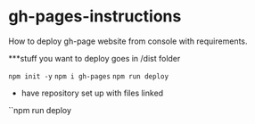 # gh-pages-instructions

How to deploy gh-page website from console with requirements.

***stuff you want to deploy goes in /dist folder

`` npm init -y ``
`` npm i gh-pages ``
`` npm run deploy ``

* have repository set up with files linked

``npm run deploy


